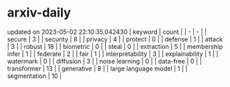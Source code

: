 # arxiv-daily
updated on 2023-05-02 22:10:35.042430
| keyword | count |
| - | - |
| secure | 3 |
| security | 8 |
| privacy | 4 |
| protect | 0 |
| defense | 1 |
| attack | 3 |
| robust | 18 |
| biometric | 0 |
| steal | 0 |
| extraction | 5 |
| membership infer | 1 |
| federate | 2 |
| fair | 1 |
| interpretability | 3 |
| explainability | 1 |
| watermark | 0 |
| diffusion | 3 |
| noise learning | 0 |
| data-free | 0 |
| transformer | 13 |
| generative | 8 |
| large language model | 1 |
| segmentation | 10 |
